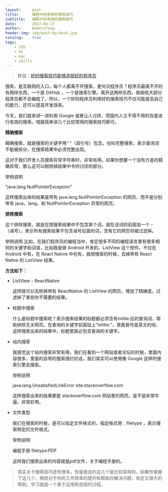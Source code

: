 ```yaml
--- 
layout:     post                      
title:      编程中较常用的搜索技巧
subtitle:   编程中较常用的搜索技巧
date:       2017-04-17                 
author:     HuberyYang                
header-img: img/post-bg-desk.jpg  
catalog:    true                     
tags:                             
    - iOS
    - OC
    - mac
    - skills
---
```


> 转自：[好的搜索技巧能够造就好的程序员](http://www.cocoachina.com/programmer/20170413/19040.html)


搜索，是互联网的入口，每个人都离不开搜索，更何况程序员？程序员最离不开的有两样东西，一个是 GitHub ，一个是搜索引擎。离开这两样东西，我相信大部分程序员都不会编程了。所以，一个好的程序员利用好的搜索技巧不仅可能提高自己的能力，还可以提高开发效率。

今天，我们就来讲一讲利用 Google 或者让人讨厌，而国内人又不得不用的百度进行有效的搜索。咱就简单讲几个比较常用的搜索技巧即可。

**精确搜索**

精确搜索，就是搜索的关键字用“ ”（双引号）包含。也叫完整搜索，表示查询词不能被拆分，在搜索结果中必须完整出现。

这对于我们开发人员搜索异常字符串时，非常有用。如果你想要一个没有方差的精确异常，那么这可以剔除掉结果中令你讨厌的部分。

举例说明

"java.lang.NullPointerException"

这样搜索出来的结果是带有 java.lang.NullPointerException 的网页，而不是分别带有 java，lang，和 NullPointerException 异常的网页。

**排除搜索**

这个排除搜索，就是在想搜索结果中不包含某个词，就在该词的前面加一个 - （减号）。表示所有搜索结果不包含减号后面的词，含有它的网页将被过滤掉。

举例说明
比如，在我们程序员的编程当中，肯定很多不同的编程语言里有很多相同的关键字和词语，比如我是做 Android 开发的，ListView 这个控件，不仅在 Android 中有，在 React Native 中也有，我想搜索的时候，去掉带有 React Native 的 ListView 结果。

**方法如下：**

- ListView - ReactNative
	
	这样就可以去除掉带有 ReactNative 的 ListView 的网页，增加了精确度。过滤掉了某些你不需要的结果。
	
- 标题中搜索
	
	什么是标题中搜索呢？表示搜索结果的标题都必须含有intitle:后的查询词，帮助排除无关网页。在查询的关键字前面加上“intitle:”，里面冒号是英文的哈，这样搜索出来的结果中，标题里面必包含查询的关键字。

- 站内搜索

	我感觉这个站内搜索非常有用，我们在看到一个网站或者论坛的时候，里面内容很多，里面的自带的搜索很烂的话，我们其实可以使用像 Google 这样的搜索引擎去搜索。
	
	举例说明
	
	java.lang.UnsatisfiedLinkError site:stackoverflow.com
	
	这样搜索出来的结果都是 stackoverflow.com 网站里的网页。是不是非常牛逼，非常好用。

- 文件类型

	我们在搜索的时候，是可以指定文件格式的，指定格式用：filetype ，表示搜索特定的文件格式。
	
	举例说明
	
	编程手册 filetype:PDF
	
	这样我们搜索出来的内容就是pdf文件，关于编程手册的。

> 其实关于搜索技巧还有很多，但是我说的这几个是比较常用的，如果你掌握了这几个，相信对于你的工作效率的提升和帮助你解决问题，肯定又很大的帮助。学习就是一个善于运用和总结的过程。

